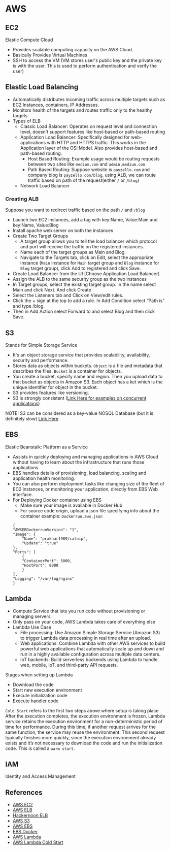 # AWS

## EC2 
Elastic Compute Cloud
- Provides scalable computing capacity on the AWS Cloud. 
- Basically Provides Virtual Machines 
- SSH to access the VM (VM stores user's public key and the private key is with the user. This is used to perform authentication and verify the user)

## Elastic Load Balancing

- Automatically distributes incoming traffic across multiple targets such as EC2 Instances, containers, IP Addresses.
- Monitors health of the targets and routes traffic only to the healthy targets.
- Types of ELB
    - Classic Load Balancer: Operates on request level and connection level, doesn't support features like host-based or path-based routing
    - Application Load Balancer: Specifically designed for web-applications with HTTP and HTTPS traffic. This works in the Application layer of the OSI Model. Also provides host-based and path-based routing.
        - Host Based Routing: Example usage would be routing requests between two sites like `medium.com` and `admin.medium.com`. 
        - Path Based Routing: Suppose website is `payzello.com` and company blog is `payzello.com/blog`, using ALB, we can route traffic based on path of the request(either `/` or `/blog`)
    - Network Load Balancer

### Creating ALB
Suppose you want to redirect traffic based on the path `/` and `/blog`
- Launch two EC2 instances, add a tag with key:Name, Value:Main and key:Name, Value:Blog
- Install apache web server on both the instances
- Create Two Target Groups
    - A target group allows you to tell the load balancer which protocol and port will receive the traffic on the registered instances.
    - Name each of the target groups as Main and Blog.
    - Navigate to the Targets tab, click on Edit, select the appropriate instance (`Main` instance for `Main` target group and `Blog` instance for `Blog` target group), click Add to registered and click Save.
- Create Load Balancer from the UI (Choose Application Load Balancer)
- Assign the ALB to the same security group as the two instances
- In Target groups, select the existing target group. In the name select Main and click Next. And click Create
- Select the Listeners tab and Click on View/edit rules.
- Click the + sign at the top to add a rule. In Add Condition select “Path is” and type /blog.
- Then in Add Action select Forward to and select Blog and then click Save.

## S3

Stands for Simple Storage Service
- It's an object storage service that provides scalability, availability, security and performance. 
- Stores data as objects within buckets. `Object` is a file and metadata that describes the files. `Bucket` is a container for objects.
- You create a bucket, specify name and region. Then you upload data to that bucket as objects in Amazon S3. Each object has a ket which is the unique identifier for object in the bucket. 
- S3 provides features like versioning. 
- S3 is strongly consistent ([Link Here for examples on concurrent applications](https://docs.aws.amazon.com/AmazonS3/latest/userguide/Welcome.html#:~:text=Concurrent%20applications))

NOTE: S3 can be considered as a key-value NOSQL Database (but it is definitely slow) 
[Link Here](https://stackoverflow.com/questions/56108144/using-s3-as-a-database-vs-database-e-g-mongodb#:~:text=You%20are%20%22-,considering%20using%20AWS%20S3%20bucket%20instead%20of%20a%20NoSQL%20database,-%22%2C%20but%20the%20fact)

## EBS
Elastic Beanstalk: Platform as a Service
- Assists in quickly deploying and managing applications in AWS Cloud without having to learn about the infrastructure that runs those applications. 
- EBS handles details of provisioning, load balancing, scaling and application health monitoring.
- You can also perform deployment tasks like changing size of the fleet of EC2 instances, or monitoring your application, directly from EBS Web interface.
- For Deploying Docker container using EBS
    - Make sure your image is available in Docker Hub
    - For source code origin, upload a json file specifying info about the container
    example: `Dockerrun.aws.json`
    ```
    {
    "AWSEBDockerrunVersion": "1",
    "Image": {
        "Name": "prakhar1989/catnip",
        "Update": "true"
    },
    "Ports": [
        {
        "ContainerPort": 5000,
        "HostPort": 8000
        }
    ],
    "Logging": "/var/log/nginx"
    }
    ```

## Lambda

- Compute Service that lets you run code without provisioning or managing servers.
- Only pass on your code, AWS Lambda takes care of everything else
- Lambda Use Case
    - File processing: Use Amazon Simple Storage Service (Amazon S3) to trigger Lambda data processing in real time after an upload.
    - Web applications: Combine Lambda with other AWS services to build powerful web applications that automatically scale up and down and run in a highly available configuration across multiple data centers.
    - IoT backends: Build serverless backends using Lambda to handle web, mobile, IoT, and third-party API requests.

Stages when setting up Lambda
- Download the code
- Start new execution environment
- Execute initialization code
- Execute handler code

`Cold Start` refers to the first two steps above where setup is taking place
After the execution completes, the execution environment is frozen. Lambda service retains the execution environment for a non-deterministic period of time for performance. During this time, if another request arrives for the same function, the service may reuse the environment. This second request typically finishes more quickly, since the execution environment already exists and it’s not necessary to download the code and run the initialization code. This is called a `warm start`.

## IAM
Identity and Access Management

## References
- [AWS EC2](https://docs.aws.amazon.com/AWSEC2/latest/UserGuide/concepts.html)
- [AWS ELB](https://docs.aws.amazon.com/elasticloadbalancing/latest/application/introduction.html)
- [Hackernoon ELB](https://hackernoon.com/what-is-amazon-elastic-load-balancer-elb-16cdcedbd485)
- [AWS S3](https://docs.aws.amazon.com/AmazonS3/latest/userguide/Welcome.html)
- [AWS EBS](https://docs.aws.amazon.com/elasticbeanstalk/latest/dg/Welcome.html)
- [EBS Docker](https://docker-curriculum.com/#docker-on-aws)
- [AWS Lambda](https://docs.aws.amazon.com/lambda/latest/dg/welcome.html)
- [AWS Lambda Cold Start](https://docs.aws.amazon.com/lambda/latest/operatorguide/execution-environments.html)